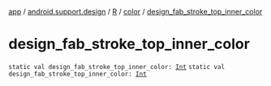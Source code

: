 [app](../../../index.md) / [android.support.design](../../index.md) / [R](../index.md) / [color](index.md) / [design_fab_stroke_top_inner_color](.)

# design_fab_stroke_top_inner_color

`static val design_fab_stroke_top_inner_color: `[`Int`](https://kotlinlang.org/api/latest/jvm/stdlib/kotlin/-int/index.html)
`static val design_fab_stroke_top_inner_color: `[`Int`](https://kotlinlang.org/api/latest/jvm/stdlib/kotlin/-int/index.html)